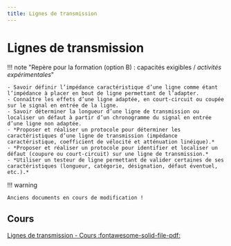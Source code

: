 ```yaml
---
title: Lignes de transmission
---
```


# Lignes de transmission

!!! note "Repère pour la formation (option B) : capacités exigibles / *activités expérimentales*"

    - Savoir définir l’impédance caractéristique d’une ligne comme étant l’impédance à placer en bout de ligne permettant de l’adapter.
    - Connaître les effets d’une ligne adaptée, en court-circuit ou coupée sur le signal en entrée de la ligne.
    - Savoir déterminer la longueur d’une ligne de transmission ou localiser un défaut à partir d’un chronogramme du signal en entrée d’une ligne non adaptée.
    - *Proposer et réaliser un protocole pour déterminer les caractéristiques d’une ligne de transmission (impédance caractéristique, coefficient de vélocité et atténuation linéique).*
    - *Proposer et réaliser un protocole pour identifier et localiser un défaut (coupure ou court-circuit) sur une ligne de transmission.*
    - *Utiliser un testeur de ligne permettant de valider certaines de ses caractéristiques (longueur, catégorie, désignation, défaut éventuel, etc.).*


!!! warning

    Anciens documents en cours de modification !


## Cours

[Lignes de transmission - Cours :fontawesome-solid-file-pdf:](<../../assets/cours/lignes-transmission/bts-ciel_lignes_ transmission_cours.pdf>)

